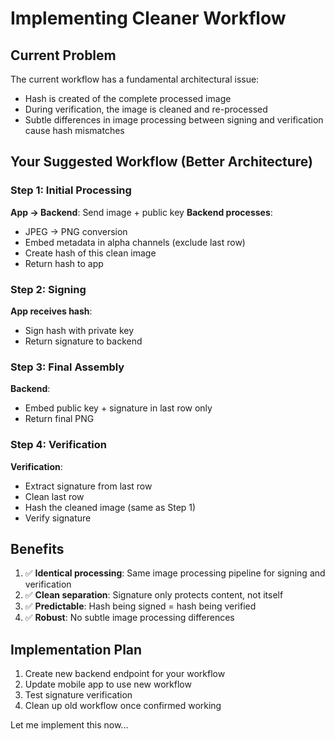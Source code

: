 # Implementing Cleaner Workflow

## Current Problem
The current workflow has a fundamental architectural issue:
- Hash is created of the complete processed image
- During verification, the image is cleaned and re-processed
- Subtle differences in image processing between signing and verification cause hash mismatches

## Your Suggested Workflow (Better Architecture)

### Step 1: Initial Processing
**App → Backend**: Send image + public key
**Backend processes**: 
- JPEG → PNG conversion
- Embed metadata in alpha channels (exclude last row)
- Create hash of this clean image
- Return hash to app

### Step 2: Signing
**App receives hash**:
- Sign hash with private key
- Return signature to backend

### Step 3: Final Assembly
**Backend**:
- Embed public key + signature in last row only
- Return final PNG

### Step 4: Verification
**Verification**:
- Extract signature from last row
- Clean last row
- Hash the cleaned image (same as Step 1)
- Verify signature

## Benefits
1. ✅ **Identical processing**: Same image processing pipeline for signing and verification
2. ✅ **Clean separation**: Signature only protects content, not itself
3. ✅ **Predictable**: Hash being signed = hash being verified
4. ✅ **Robust**: No subtle image processing differences

## Implementation Plan
1. Create new backend endpoint for your workflow
2. Update mobile app to use new workflow
3. Test signature verification
4. Clean up old workflow once confirmed working

Let me implement this now...
